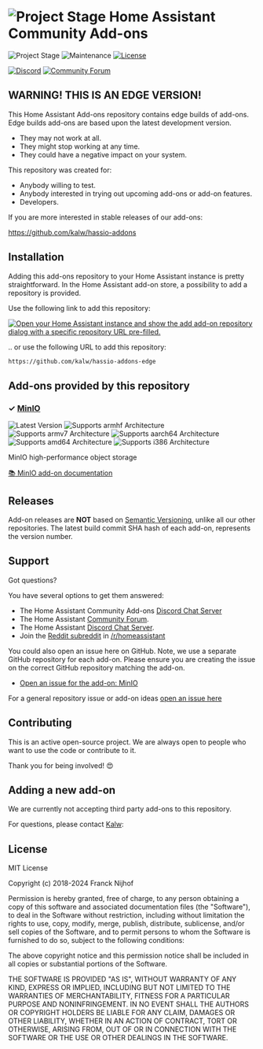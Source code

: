 # ![Project Stage][project-stage-shield] Home Assistant Community Add-ons

![Project Stage][project-stage-shield]
![Maintenance][maintenance-shield]
[![License][license-shield]](LICENSE.md)

[![Discord][discord-shield]][discord]
[![Community Forum][forum-shield]][forum]

## WARNING! THIS IS AN EDGE VERSION!

This Home Assistant Add-ons repository contains edge builds of add-ons.
Edge builds add-ons are based upon the latest development version.

- They may not work at all.
- They might stop working at any time.
- They could have a negative impact on your system.

This repository was created for:

- Anybody willing to test.
- Anybody interested in trying out upcoming add-ons or add-on features.
- Developers.

If you are more interested in stable releases of our add-ons:

<https://github.com/kalw/hassio-addons>


## Installation

Adding this add-ons repository to your Home Assistant instance is
pretty straightforward. In the Home Assistant add-on store,
a possibility to add a repository is provided.

Use the following link to add this repository:

[![Open your Home Assistant instance and show the add add-on repository dialog with a specific repository URL pre-filled.](https://my.home-assistant.io/badges/supervisor_add_addon_repository.svg)](https://my.home-assistant.io/redirect/supervisor_add_addon_repository/?repository_url=https%3A%2F%2Fgithub.com%2Fkalw/hassio-addons-edge)


.. or use the following URL to add this repository:

```txt
https://github.com/kalw/hassio-addons-edge
```


## Add-ons provided by this repository

### &#10003; [MinIO][addon-minio]

![Latest Version][minio-version-shield]
![Supports armhf Architecture][minio-armhf-shield]
![Supports armv7 Architecture][minio-armv7-shield]
![Supports aarch64 Architecture][minio-aarch64-shield]
![Supports amd64 Architecture][minio-amd64-shield]
![Supports i386 Architecture][minio-i386-shield]

MinIO high-performance object storage

[:books: MinIO add-on documentation][addon-doc-minio]

## Releases

Add-on releases are **NOT** based on [Semantic Versioning][semver], unlike
all our other repositories. The latest build commit SHA hash of each
add-on, represents the version number.

## Support

Got questions?

You have several options to get them answered:

- The Home Assistant Community Add-ons [Discord Chat Server][discord]
- The Home Assistant [Community Forum][forum].
- The Home Assistant [Discord Chat Server][discord-ha].
- Join the [Reddit subreddit][reddit] in [/r/homeassistant][reddit]

You could also open an issue here on GitHub. Note, we use a separate
GitHub repository for each add-on. Please ensure you are creating the issue
on the correct GitHub repository matching the add-on.

- [Open an issue for the add-on: MinIO][minio-issue]

For a general repository issue or add-on ideas [open an issue here][issue]

## Contributing

This is an active open-source project. We are always open to people who want to
use the code or contribute to it.

Thank you for being involved! :heart_eyes:

## Adding a new add-on

We are currently not accepting third party add-ons to this repository.

For questions, please contact [Kalw][kalw]:


## License

MIT License

Copyright (c) 2018-2024 Franck Nijhof

Permission is hereby granted, free of charge, to any person obtaining a copy
of this software and associated documentation files (the "Software"), to deal
in the Software without restriction, including without limitation the rights
to use, copy, modify, merge, publish, distribute, sublicense, and/or sell
copies of the Software, and to permit persons to whom the Software is
furnished to do so, subject to the following conditions:

The above copyright notice and this permission notice shall be included in all
copies or substantial portions of the Software.

THE SOFTWARE IS PROVIDED "AS IS", WITHOUT WARRANTY OF ANY KIND, EXPRESS OR
IMPLIED, INCLUDING BUT NOT LIMITED TO THE WARRANTIES OF MERCHANTABILITY,
FITNESS FOR A PARTICULAR PURPOSE AND NONINFRINGEMENT. IN NO EVENT SHALL THE
AUTHORS OR COPYRIGHT HOLDERS BE LIABLE FOR ANY CLAIM, DAMAGES OR OTHER
LIABILITY, WHETHER IN AN ACTION OF CONTRACT, TORT OR OTHERWISE, ARISING FROM,
OUT OF OR IN CONNECTION WITH THE SOFTWARE OR THE USE OR OTHER DEALINGS IN THE
SOFTWARE.

[addon-minio]: https://github.com/kalw/hassio-addon-minio/tree/dca198f
[addon-doc-minio]: https://github.com/kalw/hassio-addon-minio/blob/dca198f/README.md
[minio-issue]: https://github.com/kalw/hassio-addon-minio/issues
[minio-version-shield]: https://img.shields.io/badge/version-dca198f-blue.svg
[minio-aarch64-shield]: https://img.shields.io/badge/aarch64-yes-green.svg
[minio-amd64-shield]: https://img.shields.io/badge/amd64-yes-green.svg
[minio-armhf-shield]: https://img.shields.io/badge/armhf-yes-green.svg
[minio-armv7-shield]: https://img.shields.io/badge/armv7-yes-green.svg
[minio-i386-shield]: https://img.shields.io/badge/i386-yes-green.svg
[discord-ha]: https://discord.gg/c5DvZ4e
[discord-shield]: https://img.shields.io/discord/478094546522079232.svg
[discord]: https://discord.me/hassioaddons
[forum-frenck]: https://community.home-assistant.io/u/frenck/?u=frenck
[forum-shield]: https://img.shields.io/badge/community-forum-brightgreen.svg
[forum]: https://community.home-assistant.io?u=frenck
[kalw]: https://github.com/kalw
[issue]: https://github.com/kalw/hassio-addons-edge/issues
[license-shield]: https://img.shields.io/github/license/kalw/hassio-addons-edge.svg
[maintenance-shield]: https://img.shields.io/maintenance/yes/2025.svg
[project-stage-shield]: https://img.shields.io/badge/project%20stage-experimental-yellow.svg
[reddit]: https://reddit.com/r/homeassistant
[semver]: http://semver.org/spec/v2.0.0.html
[third-party-addons]: https://home-assistant.io/hassio/installing_third_party_addons/